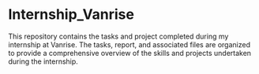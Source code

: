 # Internship_Vanrise
This repository contains the tasks and project completed during my internship at Vanrise. The tasks, report, and associated files are organized to provide a comprehensive overview of the skills and projects undertaken during the internship.

